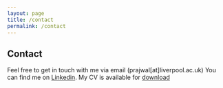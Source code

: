 ```yaml
---
layout: page
title: /contact
permalink: /contact
---
```


## Contact

Feel free to get in touch with me via email (prajwal[at]liverpool.ac.uk)
You can find me on <a href='https://www.linkedin.com/in/bharadwajprajwal/' target='_blank'>Linkedin</a>. My CV is available for <a href='assets/cv-pvb.pdf' download>download</a>
